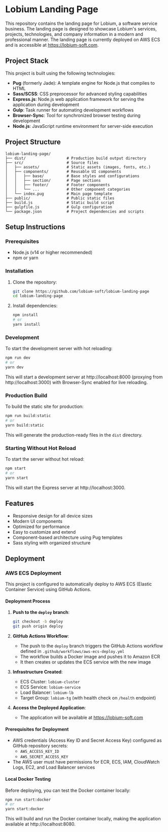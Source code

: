 # Lobium Landing Page

This repository contains the landing page for Lobium, a software service business. The landing page is designed to showcase Lobium's services, projects, technologies, and company information in a modern and professional manner. The landing page is currently deployed on AWS ECS and is accessible at https://lobium-soft.com.

## Project Stack

This project is built using the following technologies:

- **Pug** (formerly Jade): A template engine for Node.js that compiles to HTML
- **Sass/SCSS**: CSS preprocessor for advanced styling capabilities
- **Express.js**: Node.js web application framework for serving the application during development
- **Gulp**: Task runner for automating development workflows
- **Browser-Sync**: Tool for synchronized browser testing during development
- **Node.js**: JavaScript runtime environment for server-side execution

## Project Structure

```
lobium-landing-page/
├── dist/                  # Production build output directory
├── src/                   # Source files
│   ├── assets/            # Static assets (images, fonts, etc.)
│   ├── components/        # Reusable UI components
│   │   ├── base/          # Base styles and configurations
│   │   ├── section/       # Page sections
│   │   ├── footer/        # Footer components
│   │   └── ...            # Other component categories
│   └── index.pug          # Main page template
├── public/                # Public static files
├── build.js               # Static build script
├── gulpfile.js            # Gulp configuration
└── package.json           # Project dependencies and scripts
```

## Setup Instructions

### Prerequisites

- Node.js (v14 or higher recommended)
- npm or yarn

### Installation

1. Clone the repository:
   ```bash
   git clone https://github.com/lobium-soft/lobium-landing-page
   cd lobium-landing-page
   ```

2. Install dependencies:
   ```bash
   npm install
   # or
   yarn install
   ```

### Development

To start the development server with hot reloading:

```bash
npm run dev
# or
yarn dev
```

This will start a development server at http://localhost:8000 (proxying from http://localhost:3000) with Browser-Sync enabled for live reloading.

### Production Build

To build the static site for production:

```bash
npm run build:static
# or
yarn build:static
```

This will generate the production-ready files in the `dist` directory.

### Starting Without Hot Reload

To start the server without hot reload:

```bash
npm start
# or
yarn start
```

This will start the Express server at http://localhost:3000.

## Features

- Responsive design for all device sizes
- Modern UI components
- Optimized for performance
- Easy to customize and extend
- Component-based architecture using Pug templates
- Sass styling with organized structure

## Deployment

### AWS ECS Deployment

This project is configured to automatically deploy to AWS ECS (Elastic Container Service) using GitHub Actions.

#### Deployment Process

1. **Push to the `deploy` branch**:
   ```bash
   git checkout -b deploy
   git push origin deploy
   ```

2. **GitHub Actions Workflow**:
   - The push to the `deploy` branch triggers the GitHub Actions workflow defined in `.github/workflows/aws-ecs-deploy.yml`
   - The workflow builds a Docker image and pushes it to Amazon ECR
   - It then creates or updates the ECS service with the new image

3. **Infrastructure Created**:
   - ECS Cluster: `lobium-cluster`
   - ECS Service: `lobium-service`
   - Load Balancer: `lobium-lb`
   - Target Group: `lobium-tg` (with health check on `/health` endpoint)

4. **Access the Deployed Application**:
   - The application will be available at https://lobium-soft.com

#### Prerequisites for Deployment

- AWS credentials (Access Key ID and Secret Access Key) configured as GitHub repository secrets:
  - `AWS_ACCESS_KEY_ID`
  - `AWS_SECRET_ACCESS_KEY`
- The AWS user must have permissions for ECR, ECS, IAM, CloudWatch Logs, EC2, and Load Balancer services

#### Local Docker Testing

Before deploying, you can test the Docker container locally:

```bash
npm run start:docker
# or
yarn start:docker
```

This will build and run the Docker container locally, making the application available at http://localhost:8080.
